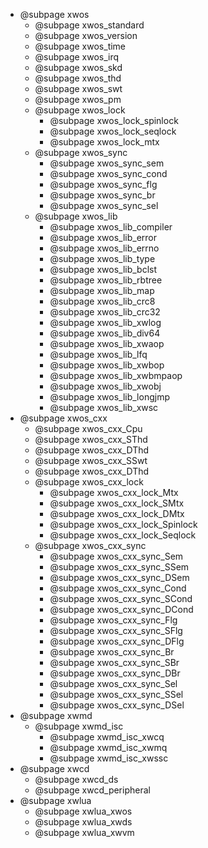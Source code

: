 + @subpage xwos
  + @subpage xwos_standard
  + @subpage xwos_version
  + @subpage xwos_time
  + @subpage xwos_irq
  + @subpage xwos_skd
  + @subpage xwos_thd
  + @subpage xwos_swt
  + @subpage xwos_pm
  + @subpage xwos_lock
    + @subpage xwos_lock_spinlock
    + @subpage xwos_lock_seqlock
    + @subpage xwos_lock_mtx
  + @subpage xwos_sync
    + @subpage xwos_sync_sem
    + @subpage xwos_sync_cond
    + @subpage xwos_sync_flg
    + @subpage xwos_sync_br
    + @subpage xwos_sync_sel
  + @subpage xwos_lib
    + @subpage xwos_lib_compiler
    + @subpage xwos_lib_error
    + @subpage xwos_lib_errno
    + @subpage xwos_lib_type
    + @subpage xwos_lib_bclst
    + @subpage xwos_lib_rbtree
    + @subpage xwos_lib_map
    + @subpage xwos_lib_crc8
    + @subpage xwos_lib_crc32
    + @subpage xwos_lib_xwlog
    + @subpage xwos_lib_div64
    + @subpage xwos_lib_xwaop
    + @subpage xwos_lib_lfq
    + @subpage xwos_lib_xwbop
    + @subpage xwos_lib_xwbmpaop
    + @subpage xwos_lib_xwobj
    + @subpage xwos_lib_longjmp
    + @subpage xwos_lib_xwsc
+ @subpage xwos_cxx
  + @subpage xwos_cxx_Cpu
  + @subpage xwos_cxx_SThd
  + @subpage xwos_cxx_DThd
  + @subpage xwos_cxx_SSwt
  + @subpage xwos_cxx_DThd
  + @subpage xwos_cxx_lock
    + @subpage xwos_cxx_lock_Mtx
    + @subpage xwos_cxx_lock_SMtx
    + @subpage xwos_cxx_lock_DMtx
    + @subpage xwos_cxx_lock_Spinlock
    + @subpage xwos_cxx_lock_Seqlock
  + @subpage xwos_cxx_sync
    + @subpage xwos_cxx_sync_Sem
    + @subpage xwos_cxx_sync_SSem
    + @subpage xwos_cxx_sync_DSem
    + @subpage xwos_cxx_sync_Cond
    + @subpage xwos_cxx_sync_SCond
    + @subpage xwos_cxx_sync_DCond
    + @subpage xwos_cxx_sync_Flg
    + @subpage xwos_cxx_sync_SFlg
    + @subpage xwos_cxx_sync_DFlg
    + @subpage xwos_cxx_sync_Br
    + @subpage xwos_cxx_sync_SBr
    + @subpage xwos_cxx_sync_DBr
    + @subpage xwos_cxx_sync_Sel
    + @subpage xwos_cxx_sync_SSel
    + @subpage xwos_cxx_sync_DSel
+ @subpage xwmd
  + @subpage xwmd_isc
    + @subpage xwmd_isc_xwcq
    + @subpage xwmd_isc_xwmq
    + @subpage xwmd_isc_xwssc
+ @subpage xwcd
  + @subpage xwcd_ds
  + @subpage xwcd_peripheral
+ @subpage xwlua
  + @subpage xwlua_xwos
  + @subpage xwlua_xwds
  + @subpage xwlua_xwvm
